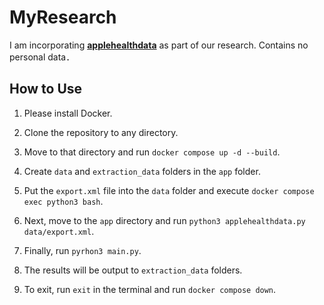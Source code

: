 # MyResearch
I am incorporating [**applehealthdata**](https://github.com/tdda/applehealthdata) as part of our research.
Contains no personal data．

## How to Use

1. Please install Docker.

2. Clone the repository to any directory.

3. Move to that directory and run ```docker compose up -d --build```.

4. Create `data` and `extraction_data` folders in the `app` folder.

5. Put the `export.xml` file into the `data` folder and execute ```docker compose exec python3 bash```.

6. Next, move to the `app` directory and run ```python3 applehealthdata.py data/export.xml```.

7. Finally, run ```pyrhon3 main.py```.

8. The results will be output to `extraction_data` folders.

10. To exit, run ```exit``` in the terminal and run ```docker compose down```.
